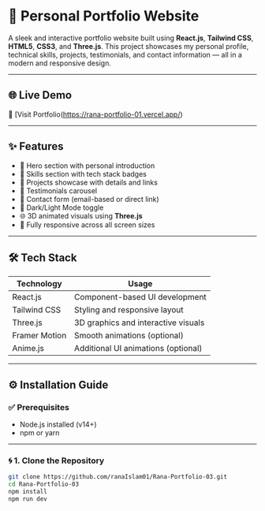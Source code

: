 # 💼 Personal Portfolio Website

A sleek and interactive portfolio website built using **React.js**, **Tailwind CSS**, **HTML5**, **CSS3**, and **Three.js**. This project showcases my personal profile, technical skills, projects, testimonials, and contact information — all in a modern and responsive design.

---

## 🌐 Live Demo

🔗 [Visit Portfolio(https://rana-portfolio-01.vercel.app/)

---

## ✨ Features

- 👋 Hero section with personal introduction
- 🧠 Skills section with tech stack badges
- 💼 Projects showcase with details and links
- 📜 Testimonials carousel
- 📧 Contact form (email-based or direct link)
- 🌙 Dark/Light Mode toggle
- 🌐 3D animated visuals using **Three.js**
- 📱 Fully responsive across all screen sizes

---

## 🛠 Tech Stack

| Technology   | Usage                              |
|--------------|-------------------------------------|
| React.js     | Component-based UI development      |
| Tailwind CSS | Styling and responsive layout       |
| Three.js     | 3D graphics and interactive visuals |
| Framer Motion| Smooth animations (optional)        |
| Anime.js     | Additional UI animations (optional) |

---

## ⚙️ Installation Guide

### ✅ Prerequisites

- Node.js installed (v14+)
- npm or yarn

---

### 🌀 1. Clone the Repository

```bash
git clone https://github.com/ranaIslam01/Rana-Portfolio-03.git
cd Rana-Portfolio-03
npm install
npm run dev
